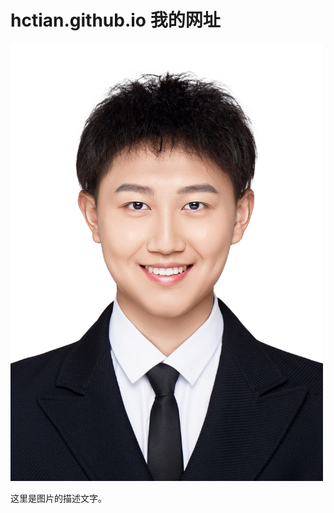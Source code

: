 # hctian.github.io 我的网址
<!DOCTYPE html>
<html lang="zh">
<head>
    <meta charset="UTF-8">
    <title>图片展示</title>
</head>
<body>
    <!-- 图片和文字 -->
    <div>
        <!-- 这里src属性需要替换为你的图片地址 -->
        <img src="./13323452849246409.jpg" alt="描述文字" style="width: 500px; height: auto;">
        <p>这里是图片的描述文字。</p>
    </div>
</body>
</html>
